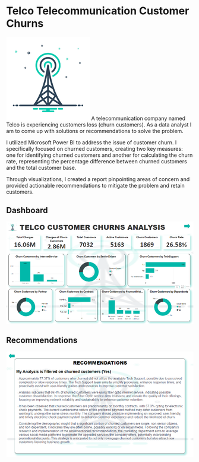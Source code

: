 # Telco Telecommunication Customer Churns
![](./images.png) 
A telecommunication company named Telco is experiencing customers loss (churn customers). As a data analyst I am to come up with solutions or recommendations to solve the problem.

I utilized Microsoft Power BI to address the issue of customer churn. I specifically focused on churned customers, creating two key measures: one for identifying churned customers and another for calculating the churn rate, representing the percentage difference between churned customers and the total customer base. 

Through visualizations, I created a report pinpointing areas of concern and provided actionable recommendations to mitigate the problem and retain customers.

## Dashboard
![](./Telco_image_1.png)

## Recommendations
![](./Telco_image_2.png)
